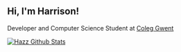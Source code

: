 <h2> Hi, I'm Harrison!</h2>
<p>Developer and Computer Science Student at <a href="https://www.coleggwent.ac.uk">Coleg Gwent</br>

[![Hazz Github Stats](https://github-readme-stats.vercel.app/api?username=devHazz&theme=tokyonight)](https://github.com/anuraghazra/github-readme-stats)
